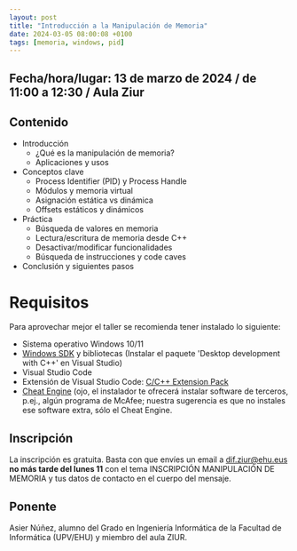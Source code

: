 ```yaml
---
layout: post
title: "Introducción a la Manipulación de Memoria"
date: 2024-03-05 08:00:08 +0100
tags: [memoria, windows, pid]
---
```

## Fecha/hora/lugar: 13 de marzo de 2024 / de 11:00 a 12:30 / Aula Ziur

## Contenido

* Introducción
  * ¿Qué es la manipulación de memoria?
  * Aplicaciones y usos
* Conceptos clave
  * Process Identifier (PID) y Process Handle
  * Módulos y memoria virtual
  * Asignación estática vs dinámica
  * Offsets estáticos y dinámicos
* Práctica
  * Búsqueda de valores en memoria
  * Lectura/escritura de memoria desde C++
  * Desactivar/modificar funcionalidades
  * Búsqueda de instrucciones y code caves
* Conclusión y siguientes pasos

# Requisitos

Para aprovechar mejor el taller se recomienda tener instalado lo siguiente:

* Sistema operativo Windows 10/11
* [Windows SDK](https://learn.microsoft.com/en-us/windows/win32/desktop-programming#get-set-up) y bibliotecas (Instalar el paquete 'Desktop development with C++' en Visual Studio)
* Visual Studio Code
* Extensión de Visual Studio Code: [C/C++ Extension Pack](https://marketplace.visualstudio.com/items?itemName=ms-vscode.cpptools-extension-pack)
* [Cheat Engine](https://www.cheatengine.org/) (ojo, el instalador te ofrecerá instalar software de terceros, p.ej., algún programa de McAfee; nuestra sugerencia es que no instales ese software extra, sólo el Cheat Engine.


## Inscripción

La inscripción es gratuita. Basta con que envíes un email a [dif.ziur@ehu.eus](dif.ziur@ehu.eus) **no más tarde del lunes 11** con el tema INSCRIPCIÓN MANIPULACIÓN DE MEMORIA y tus datos de contacto en el cuerpo del mensaje. 


## Ponente
Asier Núñez, alumno del Grado en Ingeniería Informática de la Facultad de Informática (UPV/EHU) y miembro del aula ZIUR.


